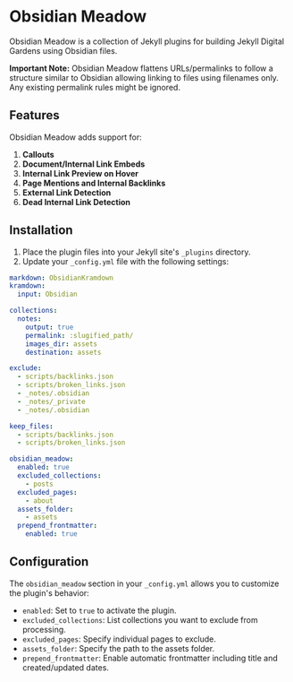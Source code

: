 # Obsidian Meadow

Obsidian Meadow is a collection of Jekyll plugins for building Jekyll Digital Gardens using Obsidian files. 

**Important Note:** Obsidian Meadow flattens URLs/permalinks to follow a structure similar to Obsidian allowing linking to files using filenames only. Any existing permalink rules might be ignored.


## Features

Obsidian Meadow adds support for:

1. **Callouts**
2. **Document/Internal Link Embeds**
3. **Internal Link Preview on Hover**
4. **Page Mentions and Internal Backlinks**
5. **External Link Detection**
6. **Dead Internal Link Detection**

## Installation

1. Place the plugin files into your Jekyll site's `_plugins` directory.
2. Update your `_config.yml` file with the following settings:

```yaml
markdown: ObsidianKramdown
kramdown:
  input: Obsidian

collections:
  notes:
    output: true
    permalink: :slugified_path/
    images_dir: assets
    destination: assets

exclude:
  - scripts/backlinks.json
  - scripts/broken_links.json
  - _notes/.obsidian
  - _notes/_private
  - _notes/.obsidian

keep_files:
  - scripts/backlinks.json
  - scripts/broken_links.json

obsidian_meadow:
  enabled: true
  excluded_collections:
    - posts
  excluded_pages:
    - about
  assets_folder:
    - assets
  prepend_frontmatter:
    enabled: true
```

## Configuration

The `obsidian_meadow` section in your `_config.yml` allows you to customize the plugin's behavior:

- `enabled`: Set to `true` to activate the plugin.
- `excluded_collections`: List collections you want to exclude from processing.
- `excluded_pages`: Specify individual pages to exclude.
- `assets_folder`: Specify the path to the assets folder.
- `prepend_frontmatter`: Enable automatic frontmatter including title and created/updated dates.
